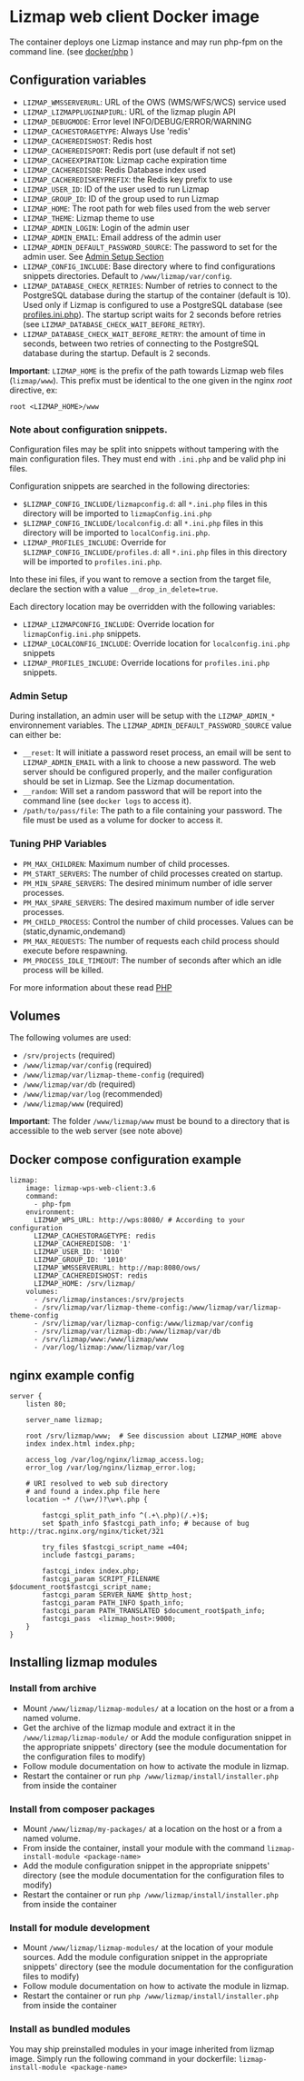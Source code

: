 # Lizmap web client Docker image

The container deploys one Lizmap instance and may run php-fpm on the command line.
(see [docker/php](https://hub.docker.com/_/php/) )


## Configuration variables

- `LIZMAP_WMSSERVERURL`: URL of the OWS (WMS/WFS/WCS) service used
- `LIZMAP_LIZMAPPLUGINAPIURL`: URL of the lizmap plugin API
- `LIZMAP_DEBUGMODE`: Error level INFO/DEBUG/ERROR/WARNING
- `LIZMAP_CACHESTORAGETYPE`: Always Use 'redis'
- `LIZMAP_CACHEREDISHOST`: Redis host
- `LIZMAP_CACHEREDISPORT`: Redis port (use default if not set)
- `LIZMAP_CACHEEXPIRATION`: Lizmap cache expiration time
- `LIZMAP_CACHEREDISDB`:  Redis Database index used
- `LIZMAP_CACHEREDISKEYPREFIX`: the Redis key prefix to use
- `LIZMAP_USER_ID`: ID of the user used to run Lizmap
- `LIZMAP_GROUP_ID`: ID of the group used to run Lizmap
- `LIZMAP_HOME`: The root path for web files used from the web server
- `LIZMAP_THEME`: Lizmap theme to use
- `LIZMAP_ADMIN_LOGIN`: Login of the admin user
- `LIZMAP_ADMIN_EMAIL`: Email address of the admin user
- `LIZMAP_ADMIN_DEFAULT_PASSWORD_SOURCE`: The password to set for the admin user. See [Admin Setup Section](#admin-setup)
- `LIZMAP_CONFIG_INCLUDE`: Base directory where to find configurations snippets directories. Default to `/www/lizmap/var/config`.
- `LIZMAP_DATABASE_CHECK_RETRIES`: Number of retries to connect to the PostgreSQL database
   during the startup of the container (default is 10). Used only if Lizmap is configured to
   use a PostgreSQL database (see [profiles.ini.php](https://docs.lizmap.com/3.5/en/install/linux.html#postgresql)).
   The startup script waits for 2 seconds before retries (see `LIZMAP_DATABASE_CHECK_WAIT_BEFORE_RETRY`).
- `LIZMAP_DATABASE_CHECK_WAIT_BEFORE_RETRY`: the amount of time in seconds, between
   two retries of connecting to the PostgreSQL database during the startup. Default is 2 seconds.

**Important**: `LIZMAP_HOME` is the prefix of the path towards Lizmap web files (`lizmap/www`). This prefix
must be identical to the one given in the nginx *root* directive, ex:
```
root <LIZMAP_HOME>/www
```

### Note about configuration snippets.

Configuration files may be split into snippets without tampering with the main configuration files. They must end with `.ini.php` and be valid php ini files.

Configuration snippets are  searched in the following directories:

* `$LIZMAP_CONFIG_INCLUDE/lizmapconfig.d`: all `*.ini.php` files in this directory will be imported to `lizmapConfig.ini.php`
* `$LIZMAP_CONFIG_INCLUDE/localconfig.d`: all `*.ini.php` files in this directory will be imported to `localConfig.ini.php`.
* `LIZMAP_PROFILES_INCLUDE`: Override for `$LIZMAP_CONFIG_INCLUDE/profiles.d`: all `*.ini.php` files in this directory will be imported to `profiles.ini.php`.

Into these ini files, if you want to remove a section from the target file,
declare the section with a value `__drop_in_delete=true`.

Each directory location may be overridden with the following variables:

- `LIZMAP_LIZMAPCONFIG_INCLUDE`: Override location for `lizmapConfig.ini.php` snippets.
- `LIZMAP_LOCALCONFIG_INCLUDE`: Override location for `localconfig.ini.php` snippets
- `LIZMAP_PROFILES_INCLUDE`: Override locations for  `profiles.ini.php` snippets.


### Admin Setup

During installation, an admin user will be setup with the `LIZMAP_ADMIN_*` environnement variables.
The `LIZMAP_ADMIN_DEFAULT_PASSWORD_SOURCE` value can either be:
- `__reset`: It will initiate a password reset process, an email will be sent
  to `LIZMAP_ADMIN_EMAIL` with a link to choose a new password. The web server
  should be configured properly, and the mailer configuration should be set
  in Lizmap. See the Lizmap documentation.
- `__random`: Will set a random password that will be report into the command line (see `docker logs` to access it).
- `/path/to/pass/file`: The path to a file containing your password. The file must be used as a volume for docker to access it.

### Tuning PHP Variables

- `PM_MAX_CHILDREN`: Maximum number of child processes.
- `PM_START_SERVERS`: The number of child processes created on startup.
- `PM_MIN_SPARE_SERVERS`: The desired minimum number of idle server processes.
- `PM_MAX_SPARE_SERVERS`: The desired maximum number of idle server processes.
- `PM_CHILD_PROCESS`: Control the number of child processes.  Values can be (static,dynamic,ondemand)
- `PM_MAX_REQUESTS`: The number of requests each child process should execute before respawning.
- `PM_PROCESS_IDLE_TIMEOUT`: The number of seconds after which an idle process will be killed.

For more information about these read [PHP](https://www.php.net/manual/en/install.fpm.configuration.php)

## Volumes

The following volumes are used:

- `/srv/projects` (required)
- `/www/lizmap/var/config` (required)
- `/www/lizmap/var/lizmap-theme-config` (required)
- `/www/lizmap/var/db` (required)
- `/www/lizmap/var/log` (recommended)
- `/www/lizmap/www` (required)

**Important**: The folder `/www/lizmap/www` must be bound to a directory that is accessible to the web server (see note above)

## Docker compose configuration example

```
lizmap:
    image: lizmap-wps-web-client:3.6
    command:
      - php-fpm
    environment:
      LIZMAP_WPS_URL: http://wps:8080/ # According to your configuration
      LIZMAP_CACHESTORAGETYPE: redis
      LIZMAP_CACHEREDISDB: '1'
      LIZMAP_USER_ID: '1010'
      LIZMAP_GROUP_ID: '1010'
      LIZMAP_WMSSERVERURL: http://map:8080/ows/
      LIZMAP_CACHEREDISHOST: redis
      LIZMAP_HOME: /srv/lizmap/
    volumes:
      - /srv/lizmap/instances:/srv/projects
      - /srv/lizmap/var/lizmap-theme-config:/www/lizmap/var/lizmap-theme-config
      - /srv/lizmap/var/lizmap-config:/www/lizmap/var/config
      - /srv/lizmap/var/lizmap-db:/www/lizmap/var/db
      - /srv/lizmap/www:/www/lizmap/www
      - /var/log/lizmap:/www/lizmap/var/log
```

## nginx example config

```
server {
    listen 80;

    server_name lizmap;

    root /srv/lizmap/www;  # See discussion about LIZMAP_HOME above
    index index.html index.php;

    access_log /var/log/nginx/lizmap_access.log;
    error_log /var/log/nginx/lizmap_error.log;

    # URI resolved to web sub directory
    # and found a index.php file here
    location ~* /(\w+/)?\w+\.php {

        fastcgi_split_path_info ^(.+\.php)(/.+)$;
        set $path_info $fastcgi_path_info; # because of bug http://trac.nginx.org/nginx/ticket/321

        try_files $fastcgi_script_name =404;
        include fastcgi_params;

        fastcgi_index index.php;
        fastcgi_param SCRIPT_FILENAME $document_root$fastcgi_script_name;
        fastcgi_param SERVER_NAME $http_host;
        fastcgi_param PATH_INFO $path_info;
        fastcgi_param PATH_TRANSLATED $document_root$path_info;
        fastcgi_pass  <lizmap_host>:9000;
    }
}
```

## Installing lizmap modules

### Install from archive

- Mount `/www/lizmap/lizmap-modules/` at a location on the host or a from a named volume.
- Get the archive of the lizmap module and extract it in the `/www/lizmap/lizmap-module/` or
  Add the module configuration snippet in the appropriate snippets' directory (see the module documentation for  the configuration files to modify)
- Follow module documentation on how to activate the module in lizmap.
- Restart the container or run `php /www/lizmap/install/installer.php` from inside the container

### Install from composer packages

- Mount `/www/lizmap/my-packages/` at a location on the host or a from a named volume.
- From inside the container, install your module with the command `lizmap-install-module <package-name>`
- Add the module configuration snippet in the appropriate snippets' directory (see the module documentation for  the configuration files to modify)
- Restart the container or run `php /www/lizmap/install/installer.php` from inside the container

### Install for module development

- Mount `/www/lizmap/lizmap-modules/` at the location of your module sources.
  Add the module configuration snippet in the appropriate snippets' directory (see the module documentation for  the configuration files to modify)
- Follow module documentation on how to activate the module in lizmap.
- Restart the container or run `php /www/lizmap/install/installer.php` from inside the container

### Install as bundled modules

You may ship preinstalled modules in your image inherited from lizmap image. Simply
run the following command in your dockerfile: `lizmap-install-module <package-name>`
